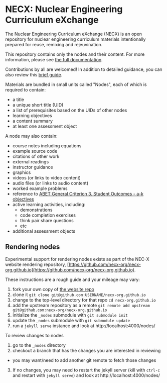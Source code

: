 # NECX: Nuclear Engineering Curriculum eXchange

The Nuclear Engineering Curriculum eXchange (NECX) is an open repository for
nuclear engineering curriculum materials intentionally prepared for reuse,
remixing and rejeuvination.

This repository contains only the nodes and their content.  For more
information, please see [the full documentation](http://necx-org.github.io/).

Contributions by all are welcomed!  In addition to detailed guidance, you can
also review this [brief guide](CONTRIBUTING.md).

Materials are bundled in small units called "Nodes", each of which is required
to contain:
* a title
* a unique short title (UID)
* a list of prerequisites based on the UIDs of other nodes
* learning objectives
* a content summary
* at least one assessment object

A node may also contain:
* course notes including equations
* example source code
* citations of other work
* external readings
* instructor guidance
* graphics
* videos (or links to video content)
* audio files (or links to audio content)
* worked example problems
* reference to [ABET General Criterion 3. Student Outcomes - a-k objectives](http://www.abet.org/accreditation/accreditation-criteria/criteria-for-accrediting-engineering-programs-2016-2017/#outcomes)
* active learning activities, including:
    * demonstrations
    * code completion exercises
    * think pair share questions
    * etc
* additional assessment objects

## Rendering nodes

Experimental support for rendering nodes exists as part of the NEC-X website rendering repository,
[https://github.com/necx-org/necx-org.github.io](https://github.com/necx-org/necx-org.github.io).

These instructions are a rough guide and your mileage may vary:

1. fork your own copy of [the website repo](https://github.com/necx-org/necx-org.github.io)
1. clone it `git clone git@github.com:USERNAME/necx-org.github.io`
1. change to the top-level directory for that repo `cd necx-org.github.io`
1. add the upstream  repository as a remote `git remote add upstream git@github.com:necx-org/necx-org.github.io`
1. initialize the `_nodes` submodule with `git submodule init`
1. update the `_nodes` submodule with `git submodule update`
1. run a `jekyll serve` instance and look at http://localhost:4000/nodes/

To review changes to nodes

1. go to the `_nodes` directory
2. checkout a branch that has the changes you are interested in reviewing
  * you may want/need to add another git remote to fetch those changes
3. If no changes, you may need to restart the jekyll server (kill with `ctrl-c` and restart with `jekyll serve`)  and look at http://localhost:4000/nodes/


